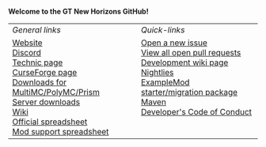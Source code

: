 **Welcome to the GT New Horizons GitHub!**

<table>
  <tr>
    <td><i>General links</i></td>
    <td><i>Quick-links</i></td>
  </tr>
  <tr>
    <td valign="top">
      <a href="https://www.gtnewhorizons.com/">Website</a><br>
      <a href="https://discord.gg/EXshrPV">Discord</a><br>
      <a href="https://www.technicpack.net/modpack/mcnewhorizons.677387">Technic page</a><br>
      <a href="https://www.curseforge.com/minecraft/modpacks/gt-new-horizons">CurseForge page</a><br>
      <a href="http://downloads.gtnewhorizons.com/Multi_mc_downloads/">Downloads for MultiMC/PolyMC/Prism</a><br>
      <a href="http://downloads.gtnewhorizons.com/ServerPacks/">Server downloads</a><br>
      <a href="https://wiki.gtnewhorizons.com/wiki/Main_Page">Wiki</a><br>
      <a href="https://docs.google.com/spreadsheets/d/1Rsz0rH9tIVJxr18b1Z6-QxOSaEKssxF7u2naQTq2Mqg">Official spreadsheet</a><br>
      <a href="https://docs.google.com/spreadsheets/d/1LHd8c4FLLHiJqsuTppF2XFTE6bh-mXE7afVwGbzOKms">Mod support spreadsheet</a>
    </td>
    <td valign="top">
      <a href="https://github.com/GTNewHorizons/GT-New-Horizons-Modpack/issues/new/choose">Open a new issue</a><br>
      <a href="https://github.com/pulls?q=is%3Aopen+is%3Apr+org%3AGTNewHorizons+archived%3Afalse+draft%3Afalse">View all open pull requests</a><br>
      <a href="https://wiki.gtnewhorizons.com/wiki/Development">Development wiki page</a><br>
      <a href="https://github.com/GTNewHorizons/DreamAssemblerXXL/actions/workflows/nightly-modpack-build.yml">Nightlies</a><br>
      <a href="https://github.com/GTNewHorizons/ExampleMod1.7.10/releases/latest">ExampleMod starter/migration package</a><br>
      <a href="https://nexus.gtnewhorizons.com/service/rest/repository/browse/public/">Maven</a><br>
      <a href="https://github.com/GTNewHorizons/GTNH-Dev-Doc/blob/master/developer's%20code%20of%20conduct.md">Developer's Code of Conduct</a>
    </td>
  </tr>
</table>
